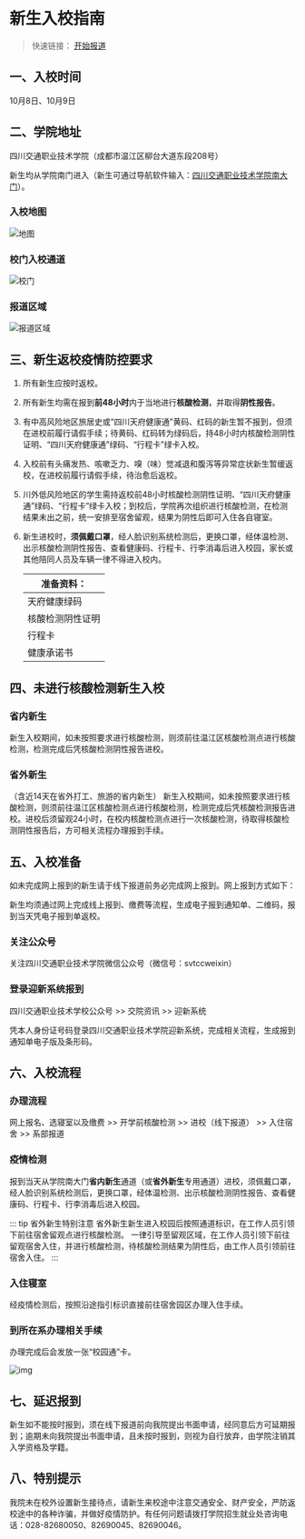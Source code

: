 # 新生入校指南

> 快速链接： [开始报道](./新生入校.html#五、入校准备)

## 一、入校时间

10月8日、10月9日

## 二、学院地址

四川交通职业技术学院（成都市温江区柳台大道东段208号）

新生均从学院南门进入（新生可通过导航软件输入：[四川交通职业技术学院南大门](https://surl.amap.com/1AuaDd45g19)）。

### 入校地图

![地图](http://zsjyc.svtcc.edu.cn/__local/4/12/DD/E3D1C870EF12A703CB1DC66FA7B_D7954804_E2C74.png)

### 校门入校通道

![校门](http://zsjyc.svtcc.edu.cn/__local/2/0C/6D/0C820AB024E17BABE90BF67AED8_9C7BACBA_148406.jpg)

### 报道区域

![报道区域](http://zsjyc.svtcc.edu.cn/__local/A/A1/28/0F469CDB9B5487BA990B9DEC265_2C26E794_F696F.png)

## 三、新生返校疫情防控要求

1. 所有新生应按时返校。

2. 所有新生均需在报到**前48小时**内于当地进行**核酸检测**，并取得**阴性报告**。

3. 有中高风险地区旅居史或“四川天府健康通”黄码、红码的新生暂不报到，但须在进校前履行请假手续；待黄码、红码转为绿码后，持48小时内核酸检测阴性证明、“四川天府健康通”绿码、“行程卡”绿卡入校。

4. 入校前有头痛发热、咳嗽乏力、嗅（味）觉减退和腹泻等异常症状新生暂缓返校，在进校前履行请假手续，待治愈后返校。

5. 川外低风险地区的学生需持返校前48小时核酸检测阴性证明、“四川天府健康通”绿码、“行程卡”绿卡入校；到校后，学院再次组织进行核酸检测，在检测结果未出之前，统一安排至宿舍留观，结果为阴性后即可入住各自寝室。

6. 新生进校时，**须佩戴口罩**，经人脸识别系统检测后，更换口罩，经体温检测、出示核酸检测阴性报告、查看健康码、行程卡、行李消毒后进入校园，家长或其他陪同人员及车辆一律不得进入校内。

   | 准备资料：                                                   |
   | ------------------------------------------------------------ |
   | 天府健康绿码                                                 |
   | 核酸检测阴性证明<Badge type="tip" text="省内24h" vertical="middle" /><Badge type="tip" text="省外48h" vertical="middle" /> |
   | 行程卡                                                       |
   | 健康承诺书                                                   |

## 四、未进行核酸检测新生入校

### 省内新生

新生入校期间，如未按照要求进行核酸检测，则须前往温江区核酸检测点进行核酸检测，检测完成后凭核酸检测阴性报告进校。

### 省外新生

（含近14天在省外打工、旅游的省内新生）
新生入校期间，如未按照要求进行核酸检测，则须前往温江区核酸检测点进行核酸检测，检测完成后凭核酸检测报告进校。进校后须留观24小时，在校内核酸检测点进行一次核酸检测，待取得核酸检测阴性报告后，方可相关流程办理报到手续。

## 五、入校准备

如未完成网上报到的新生请于线下报道前务必完成网上报到。网上报到方式如下：

新生均须通过网上完成线上报到、缴费等流程，生成电子报到通知单、二维码，报到当天凭电子报到单返校。

### 关注公众号

关注四川交通职业技术学院微信公众号（微信号：svtccweixin）

### 登录迎新系统报到

四川交通职业技术学校公众号 >> 交院资讯 >> 迎新系统

凭本人身份证号码登录四川交通职业技术学院迎新系统，完成相关流程，生成报到通知单电子版及条形码。

## 六、入校流程

### 办理流程

网上报名、选寝室以及缴费 >> 开学前核酸检测 >> 进校（线下报道） >> 入住宿舍 >> 系部报道

### 疫情检测

报到当天从学院南大门**省内新生**通道（或**省外新生**专用通道）进校，须佩戴口罩，经人脸识别系统检测后，更换口罩，经体温检测、出示核酸检测阴性报告、查看健康码、行程卡、行李消毒后进入校园。

::: tip 省外新生特别注意
省外新生新生进入校园后按照通道标识，在工作人员引领下前往宿舍留观点进行核酸检测。
一律引导至留观区域，在工作人员引领下前往留观宿舍入住，并进行核酸检测，待核酸检测结果为阴性后，由工作人员引领前往宿舍入住。
:::

### 入住寝室

经疫情检测后，按照沿途指引标识直接前往宿舍园区办理入住手续。

### 到所在系办理相关手续

办理完成后会发放一张“校园通”卡。

![img](http://zsjyc.svtcc.edu.cn/__local/2/AA/F2/2C15834E1FFD40000186C1F3329_DE2683BB_275093.png)

## 七、延迟报到

新生如不能按时报到，须在线下报道前向我院提出书面申请，经同意后方可延期报到；逾期未向我院提出书面申请，且未按时报到，则视为自行放弃，由学院注销其入学资格及学籍。

## 八、特别提示

我院未在校外设置新生接待点，请新生来校途中注意交通安全、财产安全，严防返校途中的各种诈骗，并做好疫情防护。有任何问题请拨打学院招生就业处咨询电话：028-82680050、82690045、82690046。
